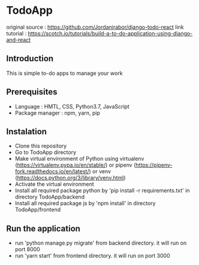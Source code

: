 # TodoApp
original source : https://github.com/Jordanirabor/django-todo-react
link tutorial : https://scotch.io/tutorials/build-a-to-do-application-using-django-and-react

## Introduction
This is simple to-do apps to manage your work

## Prerequisites
- Language : HMTL, CSS, Python3.7, JavaScript
- Package manager : npm, yarn, pip

## Instalation
- Clone this repository
- Go to TodoApp directory
- Make virtual environment of Python using virtualenv (https://virtualenv.pypa.io/en/stable/) or pipenv (https://pipenv-fork.readthedocs.io/en/latest/) or venv (https://docs.python.org/3/library/venv.html)
- Activate the virtual environment
- Install all required package python by 'pip install -r requirements.txt' in directory TodoApp/backend
- Install all required package js by 'npm install' in directory TodoApp/frontend

## Run the application
- run 'python manage.py migrate' from backend directory. it will run on port 8000
- run 'yarn start' from frontend directory. it will run on port 3000
